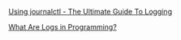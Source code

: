 
[Using journalctl - The Ultimate Guide To Logging](https://www.loggly.com/ultimate-guide/using-journalctl/)

[What Are Logs in Programming?](https://www.freecodecamp.org/news/what-are-logs-in-programming/)
